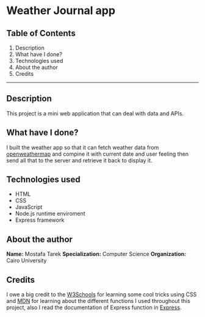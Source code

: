 # Weather Journal app

## Table of Contents
1. Description
2. What have I done?
3. Technologies used
4. About the author
5. Credits

---

## Description

This project is a mini web application that can deal with data and APIs.

## What have I done?

I built the weather app so that it can fetch weather data from [openweathermap](https://www.openweathermap.com) and compine it with current date and user feeling then send all that to the server and retrieve it back to display it.

## Technologies used

- HTML
- CSS
- JavaScript
- Node.js runtime enviroment
- Express framework

## About the author

**Name:** Mostafa Tarek
**Specialization:** Computer Science
**Organization:** Cairo University

## Credits

I owe a big credit to the [W3Schools](https://www.w3schools.com/) for learning some cool tricks using CSS and [MDN](https://developer.mozilla.org/en-US/docs/Learn/JavaScript) for learning about the different functions I used throughout this project, also I read the documentation of Express function in [Express](https://expressjs.com/).